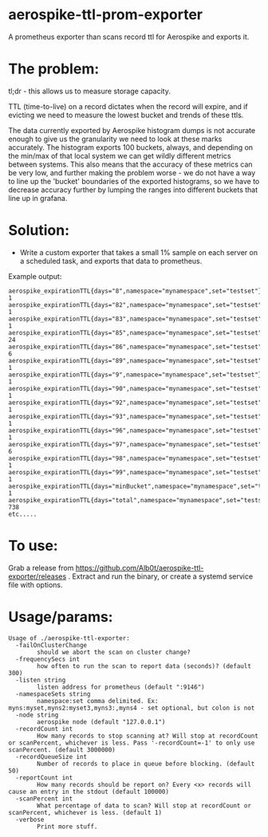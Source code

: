 # aerospike-ttl-prom-exporter

A prometheus exporter than scans record ttl for Aerospike and exports it.

# The problem:
tl;dr - this allows us to measure storage capacity.

TTL (time-to-live) on a record dictates when the record will expire, and if evicting we need to measure the lowest bucket and trends of these ttls.

The data currently exported by Aerospike histogram dumps is not accurate enough to give us the granularity we need to look at these marks accurately. The histogram exports 100 buckets, always, and depending on the min/max of that local system we can get wildly different metrics between systems. This also means that the accuracy of these metrics can be very low, and further making the problem worse - we do not have a way to line up the 'bucket' boundaries of the exported histograms, so we have to decrease accuracy further by lumping the ranges into different buckets that line up in grafana.

# Solution:
* Write a custom exporter that takes a small 1% sample on each server on a scheduled task, and exports that data to prometheus.


Example output:
```
aerospike_expirationTTL{days="8",namespace="mynamespace",set="testset"} 1
aerospike_expirationTTL{days="82",namespace="mynamespace",set="testset"} 1
aerospike_expirationTTL{days="83",namespace="mynamespace",set="testset"} 1
aerospike_expirationTTL{days="85",namespace="mynamespace",set="testset"} 24
aerospike_expirationTTL{days="86",namespace="mynamespace",set="testset"} 6
aerospike_expirationTTL{days="89",namespace="mynamespace",set="testset"} 1
aerospike_expirationTTL{days="9",namespace="mynamespace",set="testset"} 1
aerospike_expirationTTL{days="90",namespace="mynamespace",set="testset"} 1
aerospike_expirationTTL{days="92",namespace="mynamespace",set="testset"} 1
aerospike_expirationTTL{days="93",namespace="mynamespace",set="testset"} 1
aerospike_expirationTTL{days="96",namespace="mynamespace",set="testset"} 1
aerospike_expirationTTL{days="97",namespace="mynamespace",set="testset"} 6
aerospike_expirationTTL{days="98",namespace="mynamespace",set="testset"} 1
aerospike_expirationTTL{days="99",namespace="mynamespace",set="testset"} 1
aerospike_expirationTTL{days="minBucket",namespace="mynamespace",set="testset"} 1
aerospike_expirationTTL{days="total",namespace="mynamespace",set="testset"} 738
etc.....
```

# To use:
Grab a release from https://github.com/Alb0t/aerospike-ttl-exporter/releases .
Extract and run the binary, or create a systemd service file with options.

# Usage/params:
```
Usage of ./aerospike-ttl-exporter:
  -failOnClusterChange
    	should we abort the scan on cluster change?
  -frequencySecs int
    	how often to run the scan to report data (seconds)? (default 300)
  -listen string
    	listen address for prometheus (default ":9146")
  -namespaceSets string
    	namespace:set comma delimited. Ex: myns:myset,myns2:myset3,myns3:,myns4 - set optional, but colon is not
  -node string
    	aerospike node (default "127.0.0.1")
  -recordCount int
    	How many records to stop scanning at? Will stop at recordCount or scanPercent, whichever is less. Pass '-recordCount=-1' to only use scanPercent. (default 3000000)
  -recordQueueSize int
    	Number of records to place in queue before blocking. (default 50)
  -reportCount int
    	How many records should be report on? Every <x> records will cause an entry in the stdout (default 100000)
  -scanPercent int
    	What percentage of data to scan? Will stop at recordCount or scanPercent, whichever is less. (default 1)
  -verbose
    	Print more stuff.
      
```
